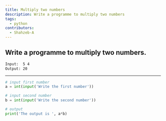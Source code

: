 ```yaml
---
title: Multiply two numbers
description: Write a programme to multiply two numbers
tags:
  - python
contributors:
  - Shahzeb-A
---
```


## Write a programme to multiply two numbers.

```txt
Input:  5 4
Output: 20
```

---

<CodeBlock>

```python
# input first number
a = int(input('Write the first number'))

# input second number
b = int(input('Write the second number'))

# output
print('The output is ', a*b)
```

</CodeBlock>

